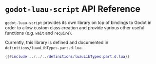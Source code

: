 # `godot-luau-script` API Reference

`godot-luau-script` provides its own library on top of bindings to Godot in
order to allow custom class creation and provide various other useful functions
(e.g. `wait` and `require`).

Currently, this library is defined and documented in
`definitions/luauLibTypes.part.d.lua`.

```lua
{{#include ../../../definitions/luauLibTypes.part.d.lua}}
```
